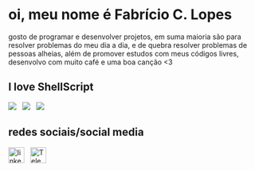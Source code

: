 # oi, meu nome é Fabrício C. Lopes

gosto de programar e desenvolver projetos, em suma maioria são para resolver problemas do meu dia a dia, e de quebra resolver problemas de pessoas alheias, além de promover estudos com meus códigos livres, desenvolvo com muito café e uma boa canção <3

## I love ShellScript
[<img src="https://img.shields.io/github/license/fabriciocaetano/Mikosuma?style=for-the-badge">](https://img.shields.io/github/license/fabriciocaetano/Mikosuma?style=for-the-badge)
&nbsp;&nbsp;[<img src="https://img.shields.io/github/stars/fabriciocaetano/Mikosuma?style=for-the-badge">](https://img.shields.io/github/stars/fabriciocaetano/Mikosuma?style=for-the-badge)
&nbsp;&nbsp;[<img src="https://img.shields.io/github/contributors-anon/fabriciocaetano/mikosuma?style=for-the-badge">](https://img.shields.io/github/contributors-anon/fabriciocaetano/mikosuma?style=for-the-badge)

## redes sociais/social media

[<img src='https://raw.githubusercontent.com/proyectox123/proyectox123/master/images/icons/linkedin.png' alt='linkedin' height='32'>](https://www.linkedin.com/in/fabricio-caetano)
&nbsp;&nbsp;[<img src='https://telegram.org/img/t_logo.png?1' alt='Telegram' height='32'>](https://t.me/fabriciocybershell)
